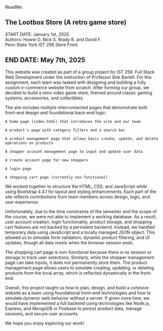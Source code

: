 ReadMe:

The Lootbox Store 
(A retro game store)
----------------------------------------------
START DATE: January 1st, 2025  
Authors: Howie O. Nick S. Brady R. and David F.  
Penn State York IST 256 Store Front  

END DATE: May 7th, 2025  
----------------------------------------------

This website was created as part of a group project for IST 256: Full Stack Web Development under the instruction of Professor Bob Bartell. For this assignment, each team was tasked with designing and building a fully custom e-commerce website from scratch. After forming our group, we decided to build a retro video game store, themed around classic gaming systems, accessories, and collectibles.

The site includes multiple interconnected pages that demonstrate both front-end design and foundational back-end logic:

    A home page (index.html) that introduces the site and our team

    A product's page with category filters and a search bar

    A product management page that allows basic create, update, and delete operations on products

    A shopper account management page to input and update user data

    A create account page for new shoppers

    A login page

    A shopping cart page (currently non-functional)

We worked together to structure the HTML, CSS, and JavaScript while using Bootstrap 4.4.1 for layout and styling enhancements. Each part of the site reflects contributions from team members across design, logic, and user experience.

Unfortunately, due to the time constraints of the semester and the scope of the course, we were not able to implement a working database. As a result, user account creation, login functionality, product storage, and shopping cart features are not backed by a persistent backend. Instead, we handled temporary data using JavaScript and a locally managed JSON object. This allowed us to simulate form validation, dynamic product filtering, and UI updates, though all data resets when the browser session ends.

The shopping cart page is non-functional because there is no session or storage to track user selections. Similarly, while the shopper management page can take inputs, it does not permanently store them. The product management page allows users to simulate creating, updating, or deleting products from the local array, which is reflected dynamically in the front-end.

Overall, this project taught us how to plan, design, and build a cohesive website as a team using foundational front-end technologies and how to simulate dynamic web behavior without a server. If given more time, we would have implemented a full backend using technologies like Node.js, Express, and MongoDB or Firebase to persist product data, manage sessions, and secure user accounts.

We hope you enjoy exploring our work!
